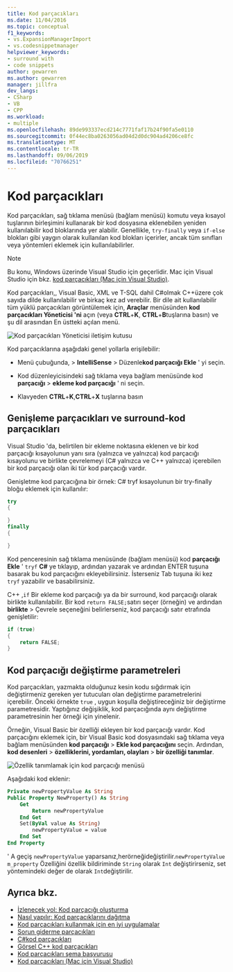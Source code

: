 ```yaml
---
title: Kod parçacıkları
ms.date: 11/04/2016
ms.topic: conceptual
f1_keywords:
- vs.ExpansionManagerImport
- vs.codesnippetmanager
helpviewer_keywords:
- surround with
- code snippets
author: gewarren
ms.author: gewarren
manager: jillfra
dev_langs:
- CSharp
- VB
- CPP
ms.workload:
- multiple
ms.openlocfilehash: 89de993337ecd214c7771faf17b24f90fa5e0110
ms.sourcegitcommit: 0f44ec8ba0263056ad04d2d0dc904ad4206ce8fc
ms.translationtype: MT
ms.contentlocale: tr-TR
ms.lasthandoff: 09/06/2019
ms.locfileid: "70766251"
---
```

# <a name="code-snippets"></a>Kod parçacıkları

Kod parçacıkları, sağ tıklama menüsü (bağlam menüsü) komutu veya kısayol tuşlarının birleşimini kullanarak bir kod dosyasına eklenebilen yeniden kullanılabilir kod bloklarında yer alabilir. Genellikle, `try-finally` veya `if-else` blokları gibi yaygın olarak kullanılan kod blokları içerirler, ancak tüm sınıfları veya yöntemleri eklemek için kullanılabilirler.

> [!NOTE]
> Bu konu, Windows üzerinde Visual Studio için geçerlidir. Mac için Visual Studio için bkz. [kod parçacıkları (Mac için Visual Studio)](/visualstudio/mac/snippets).

Kod parçacıkları,, Visual Basic, XML ve T-SQL dahil C#olmak C++üzere çok sayıda dilde kullanılabilir ve birkaç kez ad verebilir. Bir dile ait kullanılabilir tüm yüklü parçacıkları görüntülemek için, **Araçlar** menüsünden **kod parçacıkları Yöneticisi 'ni** açın (veya **CTRL**+**K**, **CTRL**+**B**tuşlarına basın) ve şu dil arasından En üstteki açılan menü.

![Kod parçacıkları Yöneticisi iletişim kutusu](media/code-snippets-manager.png)

Kod parçacıklarına aşağıdaki genel yollarla erişilebilir:

- Menü çubuğunda, > **IntelliSense** > Düzenle**kod parçacığı Ekle** ' yi seçin.

- Kod düzenleyicisindeki sağ tıklama veya bağlam menüsünde kod **parçacığı** > **ekleme kod parçacığı** ' ni seçin.

- Klavyeden **CTRL**+**K**,**CTRL**+**X** tuşlarına basın

## <a name="expansion-snippets-and-surround-with-snippets"></a>Genişleme parçacıkları ve surround-kod parçacıkları

Visual Studio 'da, belirtilen bir ekleme noktasına eklenen ve bir kod parçacığı kısayolunun yanı sıra (yalnızca ve yalnızca) kod parçacığı kısayolunu ve birlikte çevrelemeyi (C# yalnızca ve C++ yalnızca) içerebilen bir kod parçacığı olan iki tür kod parçacığı vardır.

Genişletme kod parçacığına bir örnek: C# tryf kısayolunun bir try-finally bloğu eklemek için kullanılır:

```csharp
try
{

}
finally
{

}
```

Kod penceresinin sağ tıklama menüsünde (bağlam menüsü) kod **parçacığı Ekle** ' `tryf` **C#** ye tıklayıp, ardından yazarak ve ardından ENTER tuşuna basarak bu kod parçacığını ekleyebilirsiniz. İsterseniz Tab tuşuna iki kez `tryf` yazabilir ve basabilirsiniz.

C++ ,`if` Bir ekleme kod parçacığı ya da bir surround, kod parçacığı olarak birlikte kullanılabilir. Bir kod `return FALSE;`satırı seçer (örneğin) ve ardından **birlikte** > Çevrele seçeneğini belirlerseniz, kod parçacığı satır etrafında genişletilir:

```cpp
if (true)
{
    return FALSE;
}
```

## <a name="snippet-replacement-parameters"></a>Kod parçacığı değiştirme parametreleri

Kod parçacıkları, yazmakta olduğunuz kesin kodu sığdırmak için değiştirmeniz gereken yer tutucuları olan değiştirme parametrelerini içerebilir. Önceki örnekte `true` , uygun koşulla değiştireceğiniz bir değiştirme parametresidir. Yaptığınız değişiklik, kod parçacığında aynı değiştirme parametresinin her örneği için yinelenir.

Örneğin, Visual Basic bir özelliği ekleyen bir kod parçacığı vardır. Kod parçacığını eklemek için, bir Visual Basic kod dosyasındaki sağ tıklama veya bağlam menüsünden **kod parçacığı** > **Ekle kod parçacığını** seçin. Ardından, **kod desenleri** > **özelliklerini, yordamları, olayları** > **bir özelliği tanımlar**.

![Özellik tanımlamak için kod parçacığı menüsü](media/code-snippets-vb-property.png)

Aşağıdaki kod eklenir:

```vb
Private newPropertyValue As String
Public Property NewProperty() As String
    Get
        Return newPropertyValue
    End Get
    Set(ByVal value As String)
        newPropertyValue = value
    End Set
End Property
```

' A geçiş `newPropertyValue` yaparsanız,herörneğideğiştirilir.`newPropertyValue` `m_property` Özelliğini özellik bildiriminde `String` olarak `Int` değiştirirseniz, set yöntemindeki değer de olarak `Int`değiştirilir.

## <a name="see-also"></a>Ayrıca bkz.

- [İzlenecek yol: Kod parçacığı oluşturma](../ide/walkthrough-creating-a-code-snippet.md)
- [Nasıl yapılır: Kod parçacıklarını dağıtma](../ide/how-to-distribute-code-snippets.md)
- [Kod parçacıkları kullanmak için en iyi uygulamalar](../ide/best-practices-for-using-code-snippets.md)
- [Sorun giderme parçacıkları](../ide/troubleshooting-snippets.md)
- [C#kod parçacıkları](../ide/visual-csharp-code-snippets.md)
- [Görsel C++ kod parçacıkları](../ide/visual-cpp-code-snippets.md)
- [Kod parçacıkları şema başvurusu](../ide/code-snippets-schema-reference.md)
- [Kod parçacıkları (Mac için Visual Studio)](/visualstudio/mac/snippets)
